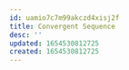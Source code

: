 ```yaml
---
id: uamio7c7m99akczd4xisj2f
title: Convergent Sequence
desc: ''
updated: 1654530812725
created: 1654530812725
---
```


